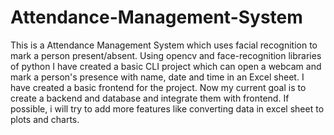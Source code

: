 # Attendance-Management-System
This is a Attendance Management System which uses facial recognition to mark a person present/absent. Using opencv and face-recognition libraries of python I have created a basic CLI project which can open a webcam and mark a person's presence with name, date and time in an Excel sheet. I have created a basic frontend for the project. 
Now my current goal is to create a backend and database and integrate them with frontend. If possible, i will try to add more features like converting data in excel sheet to plots and charts.
